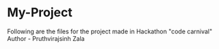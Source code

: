 # My-Project
Following are the files for the project made in Hackathon "code carnival"
Author - Pruthvirajsinh Zala
